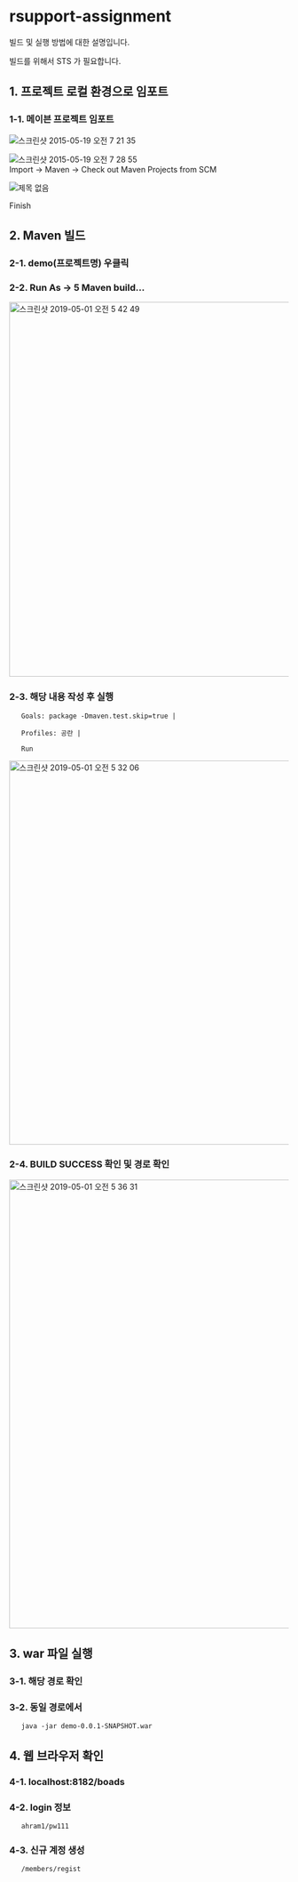 # rsupport-assignment

빌드 및 실행 방법에 대한 설명입니다.

빌드를 위해서 STS 가 필요합니다.


## 1. 프로젝트 로컬 환경으로 임포트

### 1-1. 메이븐 프로젝트 임포트

![스크린샷 2015-05-19 오전 7 21 35](https://user-images.githubusercontent.com/20741709/57005375-96662b00-6c12-11e9-9aac-d11577df9d22.png)

![스크린샷 2015-05-19 오전 7 28 55](https://user-images.githubusercontent.com/20741709/57005387-a4b44700-6c12-11e9-8f6a-5763951ac1e9.png)  
Import -> Maven -> Check out Maven Projects from SCM

![제목 없음](https://user-images.githubusercontent.com/20741709/57005496-73884680-6c13-11e9-8b9c-9b7f70404ea3.png)

Finish

## 2. Maven 빌드

  
###  2-1. demo(프로젝트명) 우클릭  

###  2-2. Run As -> 5 Maven build...

<img width="674" alt="스크린샷 2019-05-01 오전 5 42 49" src="https://user-images.githubusercontent.com/20741709/56992132-52eccc00-6bd4-11e9-822a-9c06ddcbf378.png">

###  2-3. 해당 내용 작성 후 실행  

       Goals: package -Dmaven.test.skip=true |  
       
       Profiles: 공란 |  
       
       Run  
       
<img width="691" alt="스크린샷 2019-05-01 오전 5 32 06" src="https://user-images.githubusercontent.com/20741709/56992287-a7904700-6bd4-11e9-8e66-3ce4164f7041.png">


###  2-4. BUILD SUCCESS 확인 및 경로 확인  
<img width="807" alt="스크린샷 2019-05-01 오전 5 36 31" src="https://user-images.githubusercontent.com/20741709/56992277-a2cb9300-6bd4-11e9-88da-66aaeddd64b2.png">

## 3. war 파일 실행

###  3-1. 해당 경로 확인  

###  3-2. 동일 경로에서
       java -jar demo-0.0.1-SNAPSHOT.war
       
## 4. 웹 브라우저 확인

###  4-1. localhost:8182/boads  

###  4-2. login 정보
       ahram1/pw111  
       
###  4-3. 신규 계정 생성
       /members/regist
